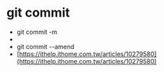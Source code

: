 # git commit

* git commit -m
*
* git commit --amend
* [https://ithelp.ithome.com.tw/articles/10279580](https://ithelp.ithome.com.tw/articles/10279580)

